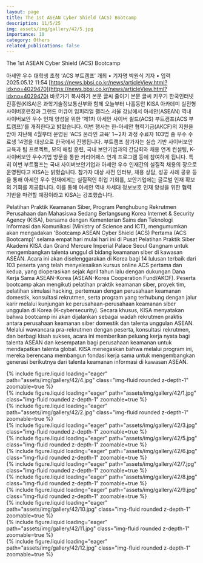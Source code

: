 ```yaml
---
layout: page
title: The 1st ASEAN Cyber Shield (ACS) Bootcamp
description: 11/5/25
img: assets/img/gallery/42/5.jpg
importance: 10
category: Others
related_publications: false
---
```

<p class="distill-post-title">The 1st ASEAN Cyber Shield (ACS) Bootcamp</p>

아세안 우수 대학생 초청 ‘ACS 부트캠프’ 개최 • 기자명 박원식 기자 • 입력 2025.05.12 11:54 [https://news.bbsi.co.kr/news/articleView.html?idxno=4029470](https://news.bbsi.co.kr/news/articleView.html?idxno=4029470) 바로가기 복사하기 본문 글씨 줄이기 본문 글씨 키우기 한국인터넷진흥원(KISA)은 과학기술정보통신부와 함께 오늘부터 나흘동안 KISA 아카데미 실전형 사이버훈련장과 그랜드 머큐어 임피리얼 팰리스 서울 강남에서 아세안(ASEAN) 역내 사이버보안 우수 인재 양성을 위한 ‘제1차 아세안 사이버 쉴드(ACS) 부트캠프(ACS 부트캠프)’를 개최한다고 밝혔습니다. 이번 행사는 한-아세안 협력기금(AKCF)의 지원을 받아 지난해 4월부터 운영된 ‘ACS 온라인 교육’ 1∼2차 과정 수료자 103명 중 우수 수료생 14명을 대상으로 한국에서 진행됩니다. 부트캠프 참가자는 실습 기반 사이버보안 교육과 팀 프로젝트, 모의 해킹 훈련, 국내 보안기업과의 간담회와 채용 연계 컨설팅, K-사이버보안 우수기업 방문을 통한 커리어패스 연계 프로그램 등에 참여하게 됩니다. 특히 이번 부트캠프는 국내 사이버보안기업과 아세안 우수 인재간의 실질적 채용의 장으로 운영된다고 KISA는 밝혔습니다. 참가자 대상 사전 인터뷰, 채용 상담, 성공 사례 공유 등을 통해 아세안 우수 인재에게는 실질적인 취업 기회를, 보안기업에는 글로벌 인재 확보의 기회를 제공합니다. 이를 통해 아세안 역내 차세대 정보보호 인재 양성을 위한 협력 기반을 마련할 예정이라고 KISA는 강조했습니다. 

Pelatihan Praktik Keamanan Siber, Program Penghubung Rekrutmen Perusahaan dan Mahasiswa Sedang Berlangsung Korea Internet & Security Agency (KISA), bersama dengan Kementerian Sains dan Teknologi Informasi dan Komunikasi (Ministry of Science and ICT), mengumumkan akan mengadakan 'Bootcamp ASEAN Cyber Shield (ACS) Pertama (ACS Bootcamp)' selama empat hari mulai hari ini di Pusat Pelatihan Praktik Siber Akademi KISA dan Grand Mercure Imperial Palace Seoul Gangnam untuk mengembangkan talenta unggul di bidang keamanan siber di kawasan ASEAN. Acara ini akan diselenggarakan di Korea bagi 14 lulusan terbaik dari 103 peserta yang telah menyelesaikan kursus online ACS pertama dan kedua, yang dioperasikan sejak April tahun lalu dengan dukungan Dana Kerja Sama ASEAN-Korea (ASEAN-Korea Cooperation Fund/AKCF). Peserta bootcamp akan mengikuti pelatihan praktik keamanan siber, proyek tim, pelatihan simulasi hacking, pertemuan dengan perusahaan keamanan domestik, konsultasi rekrutmen, serta program yang terhubung dengan jalur karir melalui kunjungan ke perusahaan-perusahaan keamanan siber unggulan di Korea (K-cybersecurity). Secara khusus, KISA menyatakan bahwa bootcamp ini akan dijalankan sebagai wadah rekrutmen praktis antara perusahaan keamanan siber domestik dan talenta unggulan ASEAN. Melalui wawancara pra-rekrutmen dengan peserta, konsultasi rekrutmen, dan berbagi kisah sukses, acara ini memberikan peluang kerja nyata bagi talenta ASEAN dan kesempatan bagi perusahaan keamanan untuk mendapatkan talenta global. KISA menegaskan bahwa melalui program ini, mereka berencana membangun fondasi kerja sama untuk mengembangkan generasi berikutnya dari talenta keamanan informasi di kawasan ASEAN.

<div class="row mt-3">
    <div class="col-sm mt-3 mt-md-0">
        {% include figure.liquid loading="eager" path="assets/img/gallery/42/4.jpg" class="img-fluid rounded z-depth-1" zoomable=true %}
    </div>
    <div class="col-sm mt-3 mt-md-0">
        {% include figure.liquid loading="eager" path="assets/img/gallery/42/1.jpg" class="img-fluid rounded z-depth-1" zoomable=true %}
    </div>
    <div class="col-sm mt-3 mt-md-0">
        {% include figure.liquid loading="eager" path="assets/img/gallery/42/2.jpg" class="img-fluid rounded z-depth-1" zoomable=true %}
    </div>
</div>
<div class="row mt-3">
    <div class="col-sm mt-3 mt-md-0">
        {% include figure.liquid loading="eager" path="assets/img/gallery/42/3.jpg" class="img-fluid rounded z-depth-1" zoomable=true %}
    </div>
    <div class="col-sm mt-3 mt-md-0">
        {% include figure.liquid loading="eager" path="assets/img/gallery/42/5.jpg" class="img-fluid rounded z-depth-1" zoomable=true %}
    </div>
    <div class="col-sm mt-3 mt-md-0">
        {% include figure.liquid loading="eager" path="assets/img/gallery/42/6.jpg" class="img-fluid rounded z-depth-1" zoomable=true %}
    </div>
</div>
<div class="row mt-3">
    <div class="col-sm mt-3 mt-md-0">
        {% include figure.liquid loading="eager" path="assets/img/gallery/42/7.jpg" class="img-fluid rounded z-depth-1" zoomable=true %}
    </div>
    <div class="col-sm mt-3 mt-md-0">
        {% include figure.liquid loading="eager" path="assets/img/gallery/42/8.jpg" class="img-fluid rounded z-depth-1" zoomable=true %}
    </div>
    <div class="col-sm mt-3 mt-md-0">
        {% include figure.liquid loading="eager" path="assets/img/gallery/42/9.jpg" class="img-fluid rounded z-depth-1" zoomable=true %}
    </div>
</div>
<div class="row mt-3">
    <div class="col-sm mt-3 mt-md-0">
        {% include figure.liquid loading="eager" path="assets/img/gallery/42/10.jpg" class="img-fluid rounded z-depth-1" zoomable=true %}
    </div>
    <div class="col-sm mt-3 mt-md-0">
        {% include figure.liquid loading="eager" path="assets/img/gallery/42/11.jpg" class="img-fluid rounded z-depth-1" zoomable=true %}
    </div>
    <div class="col-sm mt-3 mt-md-0">
        {% include figure.liquid loading="eager" path="assets/img/gallery/42/12.jpg" class="img-fluid rounded z-depth-1" zoomable=true %}
    </div>
</div>